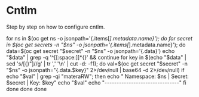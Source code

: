 # Cntlm
Step by step on how to configure cntlm.


for ns in $(oc get ns -o jsonpath='{.items[*].metadata.name}'); do
  for secret in $(oc get secrets -n "$ns" -o jsonpath='{.items[*].metadata.name}'); do
    data=$(oc get secret "$secret" -n "$ns" -o jsonpath='{.data}')
    echo "$data" | grep -q '^[[:space:]]*{}' && continue
    for key in $(echo "$data" | sed 's/[{}"]//g' | tr ',' '\n' | cut -d: -f1); do
      val=$(oc get secret "$secret" -n "$ns" -o jsonpath="{.data.$key}" 2>/dev/null | base64 -d 2>/dev/null)
      if echo "$val" | grep -qi "materaRW"; then
        echo " Namespace: $ns | Secret: $secret | Key: $key"
        echo "$val"
        echo "-------------------------------"
      fi
    done
  done
done
